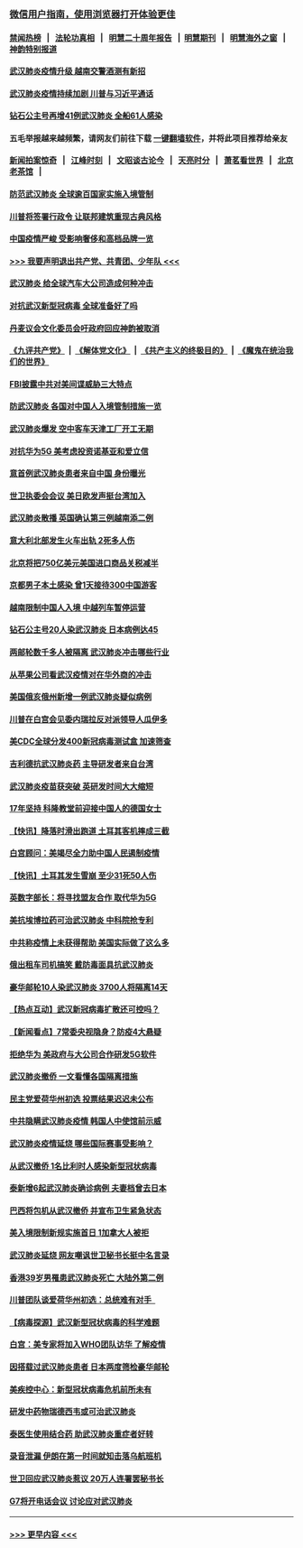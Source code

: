 ### [微信用户指南，使用浏览器打开体验更佳](https://github.com/gfw-breaker/banned-news1/blob/master/indexes/wechat-guide.md?t=0)
#### [禁闻热榜](热点新闻.md?t=0)  &nbsp;&nbsp;|&nbsp;&nbsp; [法轮功真相](https://github.com/gfw-breaker/truth/blob/master/README.md?t=0) &nbsp;&nbsp;|&nbsp;&nbsp; [明慧二十周年报告](https://github.com/gfw-breaker/mh-reports/blob/master/README.md?t=0) &nbsp;&nbsp;|&nbsp;&nbsp;[明慧期刊](https://github.com/gfw-breaker/mh-qikan) &nbsp;&nbsp;|&nbsp;&nbsp; [明慧海外之窗](https://github.com/gfw-breaker/mh-news/blob/master/README.md?t=0) &nbsp;&nbsp;|&nbsp;&nbsp; [神韵特别报道](https://github.com/gfw-breaker/mh-news/blob/master/shenyun.md?t=0)
#### [武汉肺炎疫情升级 越南交警酒测有新招](../pages/nsc418/n11851632.md?t=02072311) 
#### [武汉肺炎疫情持续加剧 川普与习近平通话](../pages/nsc418/n11851613.md?t=02072311) 
#### [钻石公主号再增41例武汉肺炎 全船61人感染](../pages/nsc418/n11850401.md?t=02072311) 
#### 五毛举报越来越频繁，请网友们前往下载 [一键翻墙软件](https://github.com/gfw-breaker/ssr-accounts)，并将此项目推荐给亲友
#### [新闻拍案惊奇](https://github.com/gfw-breaker/banned-news1/blob/master/pages/link4.md) &nbsp;&nbsp;|&nbsp;&nbsp; [江峰时刻](https://github.com/gfw-breaker/banned-news1/blob/master/pages/link4.md) &nbsp;&nbsp;|&nbsp;&nbsp; [文昭谈古论今](https://github.com/gfw-breaker/banned-news1/blob/master/pages/link4.md) &nbsp;&nbsp;|&nbsp;&nbsp; [天亮时分](https://github.com/gfw-breaker/banned-news1/blob/master/pages/link4.md) &nbsp;&nbsp;|&nbsp;&nbsp; [萧茗看世界](https://github.com/gfw-breaker/banned-news1/blob/master/pages/link4.md) &nbsp;&nbsp;|&nbsp;&nbsp; [北京老茶馆](https://github.com/gfw-breaker/banned-news1/blob/master/pages/link4.md) &nbsp;&nbsp;|&nbsp;&nbsp; 
#### [防范武汉肺炎 全球逾百国家实施入境管制](../pages/nsc418/n11850557.md?t=02072311) 
#### [川普将签署行政令 让联邦建筑重现古典风格](../pages/nsc418/n11850654.md?t=02072311) 
#### [中国疫情严峻 受影响奢侈和高档品牌一览](../pages/nsc418/n11850319.md?t=02072311) 
#### [>>> 我要声明退出共产党、共青团、少年队 <<<](https://github.com/begood0513/goodnews/blob/master/quit/letter.md) 
#### [武汉肺炎 给全球汽车大公司造成何种冲击](../pages/nsc418/n11850056.md?t=02072311) 
#### [对抗武汉新型冠病毒 全球准备好了吗](../pages/nsc418/n11850142.md?t=02072311) 
#### [丹麦议会文化委员会吁政府回应神韵被取消](../pages/nsc418/n11849312.md?t=02072311) 
#### [《九评共产党》](https://github.com/begood0513/9ping.md/blob/master/README.md) &nbsp;|&nbsp; [《解体党文化》](../../../../jtdwh.md/blob/master/README.md)  &nbsp;|&nbsp; [《共产主义的终极目的》](../../../../gczydzjmd.md/blob/master/README.md) &nbsp;|&nbsp; [《魔鬼在统治我们的世界》](../../../../mgztzwmdsj.md/blob/master/README.md) 
#### [FBI披露中共对美间谍威胁三大特点](../pages/nsc418/n11849700.md?t=02072311) 
#### [防武汉肺炎 各国对中国人入境管制措施一览](../pages/nsc418/n11838726.md?t=02072311) 
#### [武汉肺炎爆发 空中客车天津工厂开工无期](../pages/nsc418/n11849634.md?t=02072311) 
#### [对抗华为5G 美考虑投资诺基亚和爱立信](../pages/nsc418/n11849510.md?t=02072311) 
#### [意首例武汉肺炎患者来自中国 身份曝光](../pages/nsc418/n11849454.md?t=02072311) 
#### [世卫执委会会议 美日欧发声挺台湾加入](../pages/nsc418/n11849433.md?t=02072311) 
#### [武汉肺炎散播 英国确认第三例越南添二例](../pages/nsc418/n11849439.md?t=02072311) 
#### [意大利北部发生火车出轨 2死多人伤](../pages/nsc418/n11848999.md?t=02072311) 
#### [北京将把750亿美元美国进口商品关税减半](../pages/nsc418/n11848896.md?t=02072311) 
#### [京都男子本土感染 曾1天接待300中国游客](../pages/nsc418/n11848641.md?t=02072311) 
#### [越南限制中国人入境 中越列车暂停运营](../pages/nsc418/n11847844.md?t=02072311) 
#### [钻石公主号20人染武汉肺炎 日本病例达45](../pages/nsc418/n11847823.md?t=02072311) 
#### [两邮轮数千多人被隔离 武汉肺炎冲击哪些行业](../pages/nsc418/n11847456.md?t=02072311) 
#### [从苹果公司看武汉疫情对在华外商的冲击](../pages/nsc418/n11847586.md?t=02072311) 
#### [美国俄亥俄州新增一例武汉肺炎疑似病例](../pages/nsc418/n11847714.md?t=02072311) 
#### [川普在白宫会见委内瑞拉反对派领导人瓜伊多](../pages/nsc418/n11847391.md?t=02072311) 
#### [美CDC全球分发400新冠病毒测试盒 加速筛查](../pages/nsc418/n11847260.md?t=02072311) 
#### [吉利德抗武汉肺炎药 主导研发者来自台湾](../pages/nsc418/n11847064.md?t=02072311) 
#### [武汉肺炎疫苗获突破 英研发时间大大缩短](../pages/nsc418/n11846915.md?t=02072311) 
#### [17年坚持 科隆教堂前迎接中国人的德国女士](../pages/nsc418/n11846781.md?t=02072311) 
#### [【快讯】降落时滑出跑道 土耳其客机摔成三截](../pages/nsc418/n11847021.md?t=02072311) 
#### [白宫顾问：美竭尽全力助中国人民遏制疫情](../pages/nsc418/n11846756.md?t=02072311) 
#### [【快讯】土耳其发生雪崩 至少31死50人伤](../pages/nsc418/n11846680.md?t=02072311) 
#### [英数字部长：将寻找盟友合作 取代华为5G](../pages/nsc418/n11846485.md?t=02072311) 
#### [美抗埃博拉药可治武汉肺炎 中科院抢专利](../pages/nsc418/n11846409.md?t=02072311) 
#### [中共称疫情上未获得帮助 美国实际做了这么多](../pages/nsc418/n11846008.md?t=02072311) 
#### [俄出租车司机搞笑 戴防毒面具抗武汉肺炎](../pages/nsc418/n11845703.md?t=02072311) 
#### [豪华邮轮10人染武汉肺炎 3700人将隔离14天](../pages/nsc418/n11845543.md?t=02072311) 
#### [【热点互动】武汉新冠病毒扩散还可控吗？](../pages/nsc418/n11844750.md?t=02072311) 
#### [【新闻看点】7常委央视隐身？防疫4大悬疑](../pages/nsc418/n11844611.md?t=02072311) 
#### [拒绝华为 美政府与大公司合作研发5G软件](../pages/nsc418/n11844625.md?t=02072311) 
#### [武汉肺炎撤侨 一文看懂各国隔离措施](../pages/nsc418/n11844216.md?t=02072311) 
#### [民主党爱荷华州初选 投票结果迟迟未公布](../pages/nsc418/n11844207.md?t=02072311) 
#### [中共隐瞒武汉肺炎疫情 韩国人中使馆前示威](../pages/nsc418/n11844084.md?t=02072311) 
#### [武汉肺炎疫情延烧 哪些国际赛事受影响？](../pages/nsc418/n11843958.md?t=02072311) 
#### [从武汉撤侨 1名比利时人感染新型冠状病毒](../pages/nsc418/n11843977.md?t=02072311) 
#### [泰新增6起武汉肺炎确诊病例 夫妻档曾去日本](../pages/nsc418/n11843900.md?t=02072311) 
#### [巴西将包机从武汉撤侨 并宣布卫生紧急状态](../pages/nsc418/n11843418.md?t=02072311) 
#### [美入境限制新规实施首日 1加拿大人被拒](../pages/nsc418/n11843058.md?t=02072311) 
#### [武汉肺炎延烧 网友嘲讽世卫秘书长挺中名言录](../pages/nsc418/n11843056.md?t=02072311) 
#### [香港39岁男罹患武汉肺炎死亡 大陆外第二例](../pages/nsc418/n11843026.md?t=02072311) 
#### [川普团队谈爱荷华州初选：总统难有对手  ](../pages/nsc418/n11842867.md?t=02072311) 
#### [【病毒探源】武汉新型冠状病毒的科学难题](../pages/nsc418/n11842176.md?t=02072311) 
#### [白宫：美专家将加入WHO团队访华 了解疫情](../pages/nsc418/n11842198.md?t=02072311) 
#### [因搭载过武汉肺炎患者 日本两度筛检豪华邮轮](../pages/nsc418/n11842447.md?t=02072311) 
#### [美疾控中心：新型冠状病毒危机前所未有](../pages/nsc418/n11842406.md?t=02072311) 
#### [研发中药物瑞德西韦或可治武汉肺炎](../pages/nsc418/n11842100.md?t=02072311) 
#### [泰医生使用结合药 助武汉肺炎重症者好转](../pages/nsc418/n11842096.md?t=02072311) 
#### [录音泄漏 伊朗在第一时间就知击落乌航班机](../pages/nsc418/n11842002.md?t=02072311) 
#### [世卫回应武汉肺炎惹议 20万人连署罢秘书长](../pages/nsc418/n11841664.md?t=02072311) 
#### [G7将开电话会议 讨论应对武汉肺炎](../pages/nsc418/n11841658.md?t=02072311) 

----
#### [ >>> 更早内容 <<< ](../indexes/nsc418-earlier.md)
